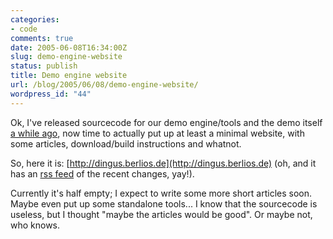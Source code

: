 ```yaml
---
categories:
- code
comments: true
date: 2005-06-08T16:34:00Z
slug: demo-engine-website
status: publish
title: Demo engine website
url: /blog/2005/06/08/demo-engine-website/
wordpress_id: "44"
---
```


Ok, I've released sourcecode for our demo engine/tools and the demo itself [a while ago](/blog/2005/04/22/enginedemo-sourcecode-released), now time to actually put up at least a minimal website, with some articles, download/build instructions and whatnot.

So, here it is: [http://dingus.berlios.de](http://dingus.berlios.de) (oh, and it has an [rss feed](http://dingus.berlios.de/index.php?n=Main.RecentChanges?action=rss) of the recent changes, yay!).

Currently it's half empty; I expect to write some more short articles soon. Maybe even put up some standalone tools... I know that the sourcecode is useless, but I thought "maybe the articles would be good". Or maybe not, who knows.


